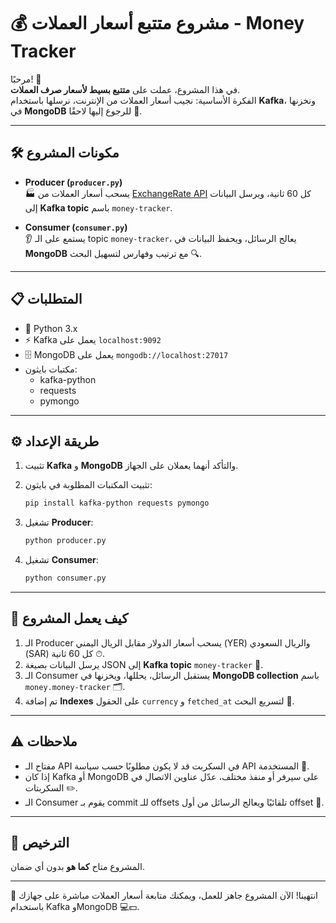 



# 💰 مشروع متتبع أسعار العملات - Money Tracker

مرحبًا! 👋  
في هذا المشروع، عملت على **متتبع بسيط لأسعار صرف العملات**.  
الفكرة الأساسية: نجيب أسعار العملات من الإنترنت، نرسلها باستخدام **Kafka**، ونخزنها في **MongoDB** للرجوع إليها لاحقًا 🔄.

---

## 🛠 مكونات المشروع

- **Producer (`producer.py`)**  
  🏭 يسحب أسعار العملات من [ExchangeRate API](https://api.exchangerate.host/latest) كل 60 ثانية، ويرسل البيانات إلى **Kafka topic** باسم `money-tracker`.

- **Consumer (`consumer.py`)**  
  👂 يستمع على الـ topic `money-tracker`، يعالج الرسائل، ويحفظ البيانات في **MongoDB** مع ترتيب وفهارس لتسهيل البحث 🔍.

---

## 📋 المتطلبات

- 🐍 Python 3.x  
- ⚡ Kafka يعمل على `localhost:9092`  
- 🗄 MongoDB يعمل على `mongodb://localhost:27017`  
- مكتبات بايثون:
  - kafka-python  
  - requests  
  - pymongo  

---

## ⚙️ طريقة الإعداد

1. تثبيت **Kafka** و **MongoDB** والتأكد أنهما يعملان على الجهاز.  
2. تثبيت المكتبات المطلوبة في بايثون:
   ```bash
   pip install kafka-python requests pymongo

3. تشغيل **Producer**:

   ```bash
   python producer.py
   ```
4. تشغيل **Consumer**:

   ```bash
   python consumer.py
   ```

---

## 🔄 كيف يعمل المشروع

1. الـ Producer يسحب أسعار الدولار مقابل الريال اليمني (YER) والريال السعودي (SAR) كل 60 ثانية ⏱.
2. يرسل البيانات بصيغة JSON إلى **Kafka topic** `money-tracker` 📨.
3. الـ Consumer يستقبل الرسائل، يحللها، ويخزنها في **MongoDB collection** باسم `money.money-tracker` 🗂.
4. تم إضافة **Indexes** على الحقول `currency` و `fetched_at` لتسريع البحث 🚀.

---

## ⚠️ ملاحظات

* مفتاح الـ API في السكربت قد لا يكون مطلوبًا حسب سياسة API المستخدمة 🔑.
* إذا كان Kafka أو MongoDB على سيرفر أو منفذ مختلف، عدّل عناوين الاتصال في السكربتات ✏️.
* الـ Consumer يقوم بـ commit للـ offsets تلقائيًا ويعالج الرسائل من أول offset 🏁.

---

## 📄 الترخيص

المشروع متاح **كما هو** بدون أي ضمان.

---

🎉 انتهينا! الآن المشروع جاهز للعمل، ويمكنك متابعة أسعار العملات مباشرة على جهازك باستخدام Kafka وMongoDB 💻💵.




